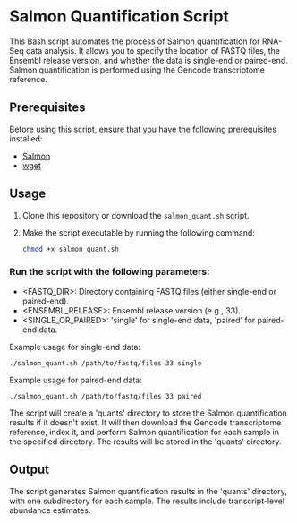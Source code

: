 # Salmon Quantification Script

This Bash script automates the process of Salmon quantification for RNA-Seq data analysis. It allows you to specify the location of FASTQ files, the Ensembl release version, and whether the data is single-end or paired-end. Salmon quantification is performed using the Gencode transcriptome reference.

## Prerequisites

Before using this script, ensure that you have the following prerequisites installed:

- [Salmon](https://salmon.readthedocs.io/en/latest/salmon.html)
- [wget](https://www.gnu.org/software/wget/)

## Usage

1. Clone this repository or download the `salmon_quant.sh` script.

2. Make the script executable by running the following command:

   ```bash
   chmod +x salmon_quant.sh

### Run the script with the following parameters:

- <FASTQ_DIR>: Directory containing FASTQ files (either single-end or paired-end).
- <ENSEMBL_RELEASE>: Ensembl release version (e.g., 33).
- <SINGLE_OR_PAIRED>: 'single' for single-end data, 'paired' for paired-end data.

Example usage for single-end data:
```
./salmon_quant.sh /path/to/fastq/files 33 single
```

Example usage for paired-end data:
```
./salmon_quant.sh /path/to/fastq/files 33 paired
```

The script will create a 'quants' directory to store the Salmon quantification results if it doesn't exist. It will then download the Gencode transcriptome reference, index it, and perform Salmon quantification for each sample in the specified directory. The results will be stored in the 'quants' directory.

## Output
The script generates Salmon quantification results in the 'quants' directory, with one subdirectory for each sample. The results include transcript-level abundance estimates.
